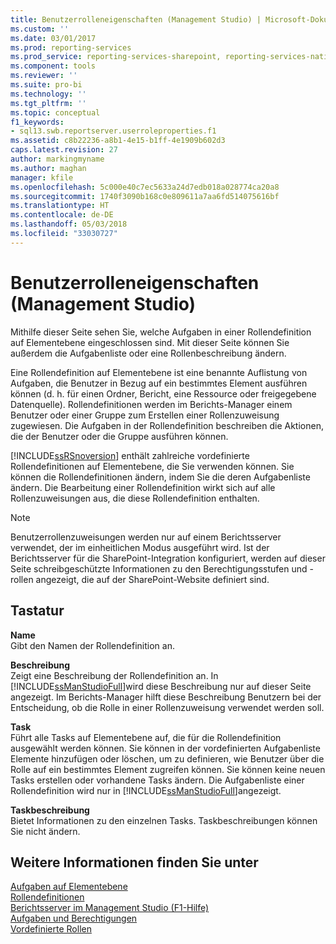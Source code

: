 ```yaml
---
title: Benutzerrolleneigenschaften (Management Studio) | Microsoft-Dokumentation
ms.custom: ''
ms.date: 03/01/2017
ms.prod: reporting-services
ms.prod_service: reporting-services-sharepoint, reporting-services-native
ms.component: tools
ms.reviewer: ''
ms.suite: pro-bi
ms.technology: ''
ms.tgt_pltfrm: ''
ms.topic: conceptual
f1_keywords:
- sql13.swb.reportserver.userroleproperties.f1
ms.assetid: c8b22236-a8b1-4e15-b1ff-4e1909b602d3
caps.latest.revision: 27
author: markingmyname
ms.author: maghan
manager: kfile
ms.openlocfilehash: 5c000e40c7ec5633a24d7edb018a028774ca20a8
ms.sourcegitcommit: 1740f3090b168c0e809611a7aa6fd514075616bf
ms.translationtype: HT
ms.contentlocale: de-DE
ms.lasthandoff: 05/03/2018
ms.locfileid: "33030727"
---
```

# <a name="user-role-properties-management-studio"></a>Benutzerrolleneigenschaften (Management Studio)
  Mithilfe dieser Seite sehen Sie, welche Aufgaben in einer Rollendefinition auf Elementebene eingeschlossen sind. Mit dieser Seite können Sie außerdem die Aufgabenliste oder eine Rollenbeschreibung ändern.  
  
 Eine Rollendefinition auf Elementebene ist eine benannte Auflistung von Aufgaben, die Benutzer in Bezug auf ein bestimmtes Element ausführen können (d. h. für einen Ordner, Bericht, eine Ressource oder freigegebene Datenquelle). Rollendefinitionen werden im Berichts-Manager einem Benutzer oder einer Gruppe zum Erstellen einer Rollenzuweisung zugewiesen. Die Aufgaben in der Rollendefinition beschreiben die Aktionen, die der Benutzer oder die Gruppe ausführen können.  
  
 [!INCLUDE[ssRSnoversion](../../includes/ssrsnoversion-md.md)] enthält zahlreiche vordefinierte Rollendefinitionen auf Elementebene, die Sie verwenden können. Sie können die Rollendefinitionen ändern, indem Sie die deren Aufgabenliste ändern. Die Bearbeitung einer Rollendefinition wirkt sich auf alle Rollenzuweisungen aus, die diese Rollendefinition enthalten.  
  
> [!NOTE]  
>  Benutzerrollenzuweisungen werden nur auf einem Berichtsserver verwendet, der im einheitlichen Modus ausgeführt wird. Ist der Berichtsserver für die SharePoint-Integration konfiguriert, werden auf dieser Seite schreibgeschützte Informationen zu den Berechtigungsstufen und -rollen angezeigt, die auf der SharePoint-Website definiert sind.  
  
## <a name="options"></a>Tastatur  
 **Name**  
 Gibt den Namen der Rollendefinition an.  
  
 **Beschreibung**  
 Zeigt eine Beschreibung der Rollendefinition an. In [!INCLUDE[ssManStudioFull](../../includes/ssmanstudiofull-md.md)]wird diese Beschreibung nur auf dieser Seite angezeigt. Im Berichts-Manager hilft diese Beschreibung Benutzern bei der Entscheidung, ob die Rolle in einer Rollenzuweisung verwendet werden soll.  
  
 **Task**  
 Führt alle Tasks auf Elementebene auf, die für die Rollendefinition ausgewählt werden können. Sie können in der vordefinierten Aufgabenliste Elemente hinzufügen oder löschen, um zu definieren, wie Benutzer über die Rolle auf ein bestimmtes Element zugreifen können. Sie können keine neuen Tasks erstellen oder vorhandene Tasks ändern. Die Aufgabenliste einer Rollendefinition wird nur in [!INCLUDE[ssManStudioFull](../../includes/ssmanstudiofull-md.md)]angezeigt.  
  
 **Taskbeschreibung**  
 Bietet Informationen zu den einzelnen Tasks. Taskbeschreibungen können Sie nicht ändern.  
  
## <a name="see-also"></a>Weitere Informationen finden Sie unter  
 [Aufgaben auf Elementebene](../../reporting-services/security/tasks-and-permissions-item-level-tasks.md)   
 [Rollendefinitionen](../../reporting-services/security/role-definitions.md)   
 [Berichtsserver im Management Studio (F1-Hilfe)](../../reporting-services/tools/report-server-in-management-studio-f1-help.md)   
 [Aufgaben und Berechtigungen](../../reporting-services/security/tasks-and-permissions.md)   
 [Vordefinierte Rollen](../../reporting-services/security/role-definitions-predefined-roles.md)  
  
  
